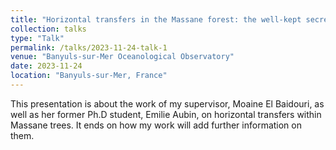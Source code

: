 ```yaml
---
title: "Horizontal transfers in the Massane forest: the well-kept secret of lianas"
collection: talks
type: "Talk"
permalink: /talks/2023-11-24-talk-1
venue: "Banyuls-sur-Mer Oceanological Observatory"
date: 2023-11-24
location: "Banyuls-sur-Mer, France"
---
```


This presentation is about the work of my supervisor, Moaine El Baidouri, as well as her former Ph.D student, Emilie Aubin, on horizontal transfers within Massane trees.
It ends on how my work will add further information on them. 
